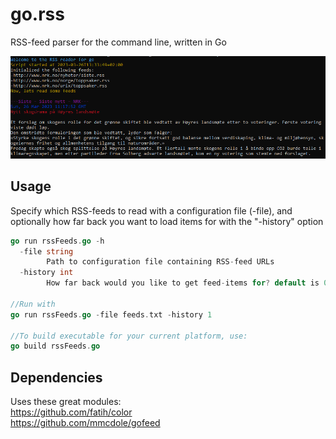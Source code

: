 # go.rss #

RSS-feed parser for the command line, written in Go  

![the picture](./img_1.png)


## Usage

Specify which RSS-feeds to read with a configuration file (-file), and optionally how far back you want to load items for with the "-history" option

```go
go run rssFeeds.go -h
  -file string
        Path to configuration file containing RSS-feed URLs
  -history int
        How far back would you like to get feed-items for? default is 0

//Run with
go run rssFeeds.go -file feeds.txt -history 1

//To build executable for your current platform, use:
go build rssFeeds.go 

```

## Dependencies
Uses these great modules:  
https://github.com/fatih/color  
https://github.com/mmcdole/gofeed
